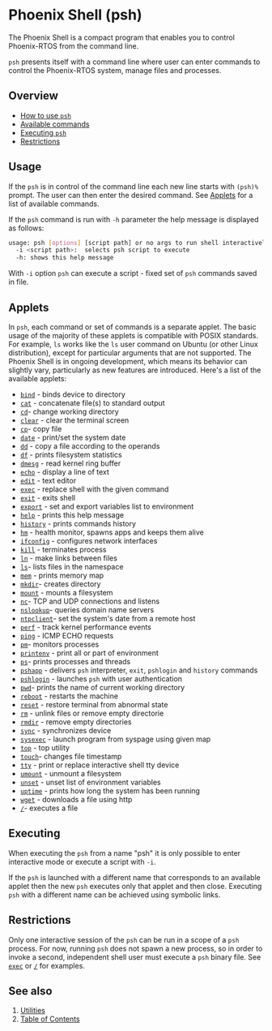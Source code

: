 # Phoenix Shell (psh)

The Phoenix Shell is a compact program that enables you to control Phoenix-RTOS from the command line.

`psh` presents itself with a command line where user can enter commands to control the Phoenix-RTOS system, manage files
and processes.

## Overview

- [How to use `psh`](#usage)
- [Available commands](#applets)
- [Executing `psh`](#executing)
- [Restrictions](#restrictions)

## Usage

If the `psh` is in control of the command line each new line starts with `(psh)%` prompt. The user can then enter the
desired command. See [Applets](#applets) for a list of available commands.

If the `psh` command is run with `-h` parameter the help message is displayed as follows:

```bash
usage: psh [options] [script path] or no args to run shell interactively
  -i <script path>:  selects psh script to execute
  -h: shows this help message
```

With `-i` option `psh` can execute a script - fixed set of `psh` commands saved in file.

## Applets

In `psh`, each command or set of commands is a separate applet. The basic usage of the majority of these applets is
compatible with POSIX standards. For example, `ls` works like the `ls` user command on Ubuntu
(or other Linux distribution), except for particular arguments that are not supported.
The Phoenix Shell is in ongoing development, which means its behavior can slightly vary,
particularly as new features are introduced.
Here's a list of the available applets:

- [`bind`](bind.md) - binds device to directory
- [`cat`](cat.md) - concatenate file(s) to standard output
- [`cd`](cd.md)- change working directory
- [`clear`](clear.md) - clear the terminal screen
- [`cp`](cp.md)- copy file
- [`date`](date.md) - print/set the system date
- [`dd`](dd.md) - copy a file according to the operands
- [`df`](df.md) - prints filesystem statistics
- [`dmesg`](dmesg.md) - read kernel ring buffer
- [`echo`](echo.md) - display a line of text
- [`edit`](edit.md) - text editor
- [`exec`](exec.md) - replace shell with the given command
- [`exit`](exit.md) - exits shell
- [`export`](export.md) - set and export variables list to environment
- [`help`](help.md) - prints this help message
- [`history`](history.md) - prints commands history
- [`hm`](hm.md) - health monitor, spawns apps and keeps them alive
- [`ifconfig`](ifconfig.md) - configures network interfaces
- [`kill`](kill.md) - terminates process
- [`ln`](ln.md) - make links between files
- [`ls`](ls.md)- lists files in the namespace
- [`mem`](mem.md) - prints memory map
- [`mkdir`](mkdir.md)- creates directory
- [`mount`](mount.md) - mounts a filesystem
- [`nc`](nc.md)- TCP and UDP connections and listens
- [`nslookup`](nslookup.md)- queries domain name servers
- [`ntpclient`](ntpclient.md)- set the system's date from a remote host
- [`perf`](perf.md) - track kernel performance events
- [`ping`](ping.md) - ICMP ECHO requests
- [`pm`](pm.md)- monitors processes
- [`printenv`](printenv.md) - print all or part of environment
- [`ps`](ps.md)- prints processes and threads
- [`pshapp`](pshapp.md) - delivers `psh` interpreter, `exit`, `pshlogin` and `history` commands
- [`pshlogin`](pshlogin.md) - launches `psh` with user authentication
- [`pwd`](pwd.md)- prints the name of current working directory
- [`reboot`](reboot.md) - restarts the machine
- [`reset`](reset.md) - restore terminal from abnormal state
- [`rm`](rm.md) - unlink files or remove empty directorie
- [`rmdir`](rmdir.md) - remove empty directories
- [`sync`](sync.md) - synchronizes device
- [`sysexec`](sysexec.md) - launch program from syspage using given map
- [`top`](top.md) - top utility
- [`touch`](touch.md)- changes file timestamp
- [`tty`](tty.md) - print or replace interactive shell tty device
- [`umount`](umount.md) - unmount a filesystem
- [`unset`](unset.md) - unset list of environment variables
- [`uptime`](uptime.md) - prints how long the system has been running
- [`wget`](wget.md) - downloads a file using http
- [`/`](runfile.md)- executes a file

## Executing

When executing the `psh` from a name "psh" it is only possible to enter interactive mode or execute a script with `-i`.

If the `psh` is launched with a different name that corresponds to an available applet then the new `psh` executes only
that applet and then close. Executing `psh` with a different name can be achieved using symbolic links.

## Restrictions

Only one interactive session of the `psh` can be run in a scope of a `psh` process. For now, running `psh` does not
spawn a new process, so in order to invoke a second, independent shell user must execute a `psh` binary file.
See [`exec`](exec.md) or [`/`](runfile.md) for examples.

## See also

1. [Utilities](../README.md)
2. [Table of Contents](../../README.md)
